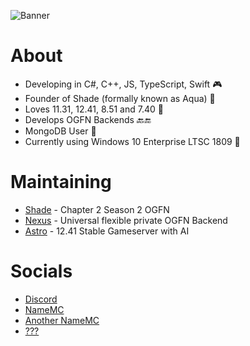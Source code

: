 ![Banner](https://images.hdqwalls.com/download/fortnite-chapter-2-j6-1920x1080.jpg)
 
# About

- Developing in C#, C++, JS, TypeScript, Swift 🎮
- Founder of Shade (formally known as Aqua) 👑
- Loves 11.31, 12.41, 8.51 and 7.40 💾
- Develops OGFN Backends 🔙🔚
- MongoDB User 🔰
- Currently using Windows 10 Enterprise LTSC 1809 🥰

# Maintaining

- [Shade](https://discord.gg/shadeogfn) - Chapter 2 Season 2 OGFN
- [Nexus](https://github.com/xy8q/nexus) - Universal flexible private OGFN Backend
- [Astro](https://github.com/xy8q/Astro) - 12.41 Stable Gameserver with AI
   
# Socials 

- [Discord](https://discord.com/users/1336037656601038861)
- [NameMC](https://pl.namemc.com/profile/paczkomatallegro.1)
- [Another NameMC](https://pl.namemc.com/profile/astolfoparty.1)
- [???](https://e-z.bio/onlyfans)
